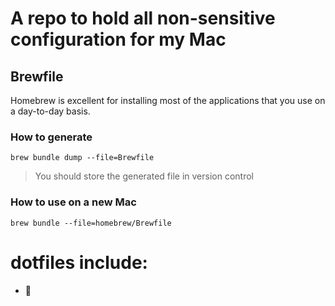 # A repo to hold all non-sensitive configuration for my Mac

## Brewfile

Homebrew is excellent for installing most of the applications that you use on a day-to-day basis.

### How to generate

`brew bundle dump --file=Brewfile`

> You should store the generated file in version control

### How to use on a new Mac

`brew bundle --file=homebrew/Brewfile`

# dotfiles include:

- :beers:
